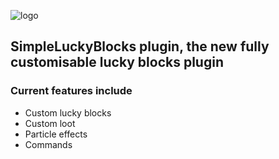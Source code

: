 ![logo](https://i.imgur.com/F4mnlBO.png)

## SimpleLuckyBlocks plugin, the new fully customisable lucky blocks plugin

### Current features include

- Custom lucky blocks
- Custom loot
- Particle effects
- Commands